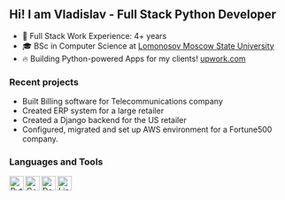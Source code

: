 ## Hi! I am Vladislav - Full Stack Python Developer 

- :notebook: Full Stack Work Experience: 4+ years
- :mortar_board: BSc in Computer Science at [Lomonosov Moscow State University](https://www.msu.ru/en/)
- :fire: Building Python-powered Apps for my clients! [upwork.com](https://www.upwork.com/freelancers/~019576ba52ce63a8e2)

### Recent projects

- Built Billing software for Telecommunications company
- Created ERP system for a large retailer
- Created a Django backend for the US retailer
- Configured, migrated and set up AWS environment for a Fortune500 company.

### Languages and Tools

<img align="left" alt="Python" title="Python" width="26px" src="https://upload.wikimedia.org/wikipedia/commons/thumb/c/c3/Python-logo-notext.svg/1200px-Python-logo-notext.svg.png" />
<img align="left" alt="C++" title="C++" width="26px" src="https://upload.wikimedia.org/wikipedia/commons/thumb/1/18/ISO_C%2B%2B_Logo.svg/306px-ISO_C%2B%2B_Logo.svg.png" />
<img align="left" alt="Docker" title="Docker" width="26px" src="https://cdn.worldvectorlogo.com/logos/docker.svg" />
<img align="left" alt="Linux" title="Linux" width="26px" src="https://upload.wikimedia.org/wikipedia/commons/thumb/3/35/Tux.svg/1200px-Tux.svg.png" />
<br />

